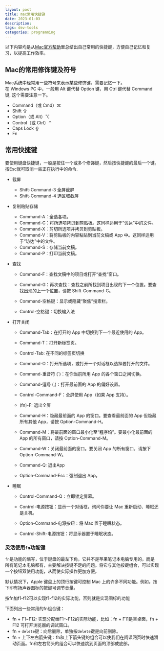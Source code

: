 ```yaml
---
layout: post
title: mac常用快捷键
date: 2023-01-03
description: 
tags: dev-tools
categories: programming
---
```

以下内容均是从[Mac官方帮助](https://support.apple.com/zh-cn/HT201236)里总结出自己常用的快捷键，方便自己记忆和复习，以提高工作效率。

## Mac的常用修饰键及符号

Mac系统中经常用一些符号来表示某些修饰键，需要记忆一下。  
在 Windows PC 中，一般用 Alt 键代替 Option 键，用 Ctrl 键代替 Command 键, 这个需要注意一下。

* Command（或 Cmd）⌘
* Shift ⇧
* Option（或 Alt）⌥
* Control（或 Ctrl）⌃
* Caps Lock ⇪
* Fn

## 常用快捷键

要使用键盘快捷键，一般是按住一个或多个修饰键，然后按快捷键的最后一个键。
按Esc就可取消一些正在执行中的命令.

* 截屏
  * Shift-Command-3 全屏截屏
  * Shift-Command-4 选区域截屏

* 复制粘贴存储
  * Command-A：全选各项。
  * Command-C：将所选项拷贝到剪贴板。这同样适用于“访达”中的文件。
  * Command-X：剪切所选项并拷贝到剪贴板。
  * Command-V：将剪贴板的内容粘贴到当前文稿或 App 中。这同样适用于“访达”中的文件。
  * Command-S：存储当前文稿。
  * Command-P：打印当前文稿。

* 查找
  * Command-F：查找文稿中的项目或打开“查找”窗口。
  * Command-G：再次查找：查找之前所找到项目出现的下一个位置。要查找出现的上一个位置，请按 Shift-Command-G。

  * Command-空格键：显示或隐藏“聚焦”搜索栏。
  * Control-空格键：切换输入法

* 打开关闭
  * Command-Tab：在打开的 App 中切换到下一个最近使用的 App。
  * Command-T：打开新标签页。
  * Control-Tab: 在不同的标签页切换
  * Command-O：打开所选项，或打开一个对话框以选择要打开的文件。
  * Command-重音符 (`)：在你当前所用 App 的各个窗口之间切换。
  * Command-逗号 (,)：打开最前面的 App 的偏好设置。

  * Control-Command-F：全屏使用 App（如果 App 支持）。
  * (fn)-F: 退出全屏

  * Command-H：隐藏最前面的 App 的窗口。要查看最前面的 App 但隐藏所有其他 App，请按 Option-Command-H。
  * Command-M：将最前面的窗口最小化至“程序坞”。要最小化最前面的 App 的所有窗口，请按 Option-Command-M。
  * Command-W：关闭最前面的窗口。要关闭 App 的所有窗口，请按下 Option-Command-W。

  * Command-Q: 退出App
  * Option-Command-Esc：强制退出 App。

* 睡眠
  * Control-Command-Q：立即锁定屏幕。
  * Control-电源按钮：显示一个对话框，询问你要让 Mac 重新启动、睡眠还是关机。

  * Option-Command-电源按钮：将 Mac 置于睡眠状态。
  * Control-Shift-电源按钮：将显示器置于睡眠状态。

### 灵活使用`fn`功能键

`fn`是功能的缩写，位于键盘的最左下角，它并不是苹果笔记本电脑专用的，而是所有笔记本电脑都有，主要解决按键不足的问题。将它与其他按键组合，可以实现一个按钮双使用功能，从而使实际操作更加方便。

默认情况下，Apple 键盘上的顶行按键可控制 Mac 上的许多不同功能。例如，按下印有扬声器图标的按键可调节音量。

按fn加f1-f12可以实现f1-f12的实际功能，否则就是实现图标的功能

下面列出一些常用的fn组合键：

* fn + F1~F12: 实现分配给F1～F12的实际功能，比如：fn + F11是空桌面，fn + F12 可打开浏览器的调试窗口。
* fn + `delete`键：向后删除，单独按`delete`键是向前删除。
* fn + 上下左右箭头键：fn和上下箭头键的组合可以使我们在阅读网页时快速滑动页面。fn和左右箭头的组合可以快速跳到页面的顶部或底部。
